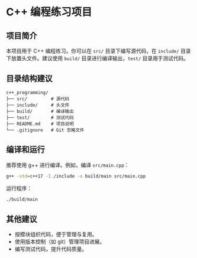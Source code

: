 # C++ 编程练习项目

## 项目简介
本项目用于 C++ 编程练习。你可以在 `src/` 目录下编写源代码，在 `include/` 目录下放置头文件。建议使用 `build/` 目录进行编译输出，`test/` 目录用于测试代码。

## 目录结构建议
```
c++_programming/
├── src/         # 源代码
├── include/     # 头文件
├── build/       # 编译输出
├── test/        # 测试代码
├── README.md    # 项目说明
└── .gitignore   # Git 忽略文件
```

## 编译和运行

推荐使用 g++ 进行编译。例如，编译 `src/main.cpp`：

```bash
g++ -std=c++17 -I./include -o build/main src/main.cpp
```

运行程序：

```bash
./build/main
```

## 其他建议

- 按模块组织代码，便于管理与复用。
- 使用版本控制（如 git）管理项目进展。
- 编写测试代码，提升代码质量。
